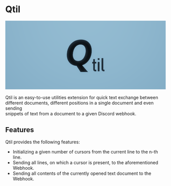 # Qtil

<img src="img/qtil_logo.png">

Qtil is an easy-to-use utilities extension for quick text exchange between<br>
different documents, different positions in a single document and even sending<br>
snippets of text from a document to a given Discord webhook.

## Features

Qtil provides the following features:
- Initializing a given number of cursors from the current line to the n-th line.
- Sending all lines, on which a cursor is present, to the aforementioned Webhook.
- Sending all contents of the currently opened text document to the Webhook.